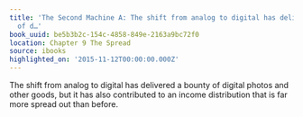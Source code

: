 ```yaml
---
title: 'The Second Machine A: The shift from analog to digital has delivered a bounty
  of d…'
book_uuid: be5b3b2c-154c-4858-849e-2163a9bc72f0
location: Chapter 9 The Spread
source: ibooks
highlighted_on: '2015-11-12T00:00:00.000Z'
---
```


The shift from analog to digital has delivered a bounty of digital photos and other goods, but it has also contributed to an income distribution that is far more spread out than before.